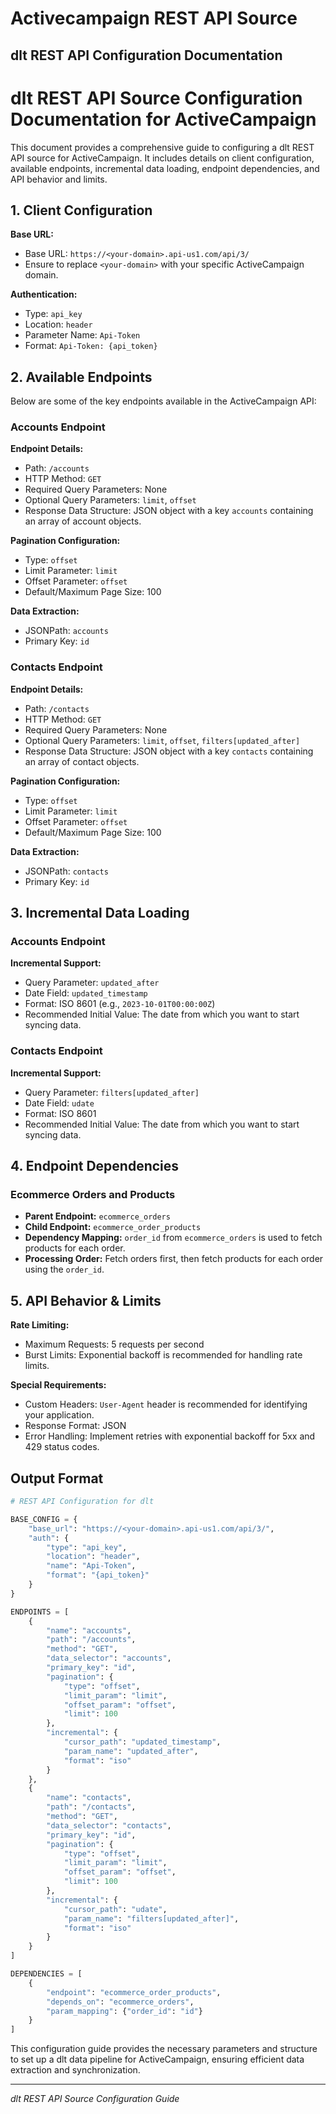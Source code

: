# Activecampaign REST API Source

## dlt REST API Configuration Documentation

# dlt REST API Source Configuration Documentation for ActiveCampaign

This document provides a comprehensive guide to configuring a dlt REST API source for ActiveCampaign. It includes details on client configuration, available endpoints, incremental data loading, endpoint dependencies, and API behavior and limits.

## 1. Client Configuration

**Base URL:**
- Base URL: `https://<your-domain>.api-us1.com/api/3/`
- Ensure to replace `<your-domain>` with your specific ActiveCampaign domain.

**Authentication:**
- Type: `api_key`
- Location: `header`
- Parameter Name: `Api-Token`
- Format: `Api-Token: {api_token}`

## 2. Available Endpoints

Below are some of the key endpoints available in the ActiveCampaign API:

### Accounts Endpoint
**Endpoint Details:**
- Path: `/accounts`
- HTTP Method: `GET`
- Required Query Parameters: None
- Optional Query Parameters: `limit`, `offset`
- Response Data Structure: JSON object with a key `accounts` containing an array of account objects.

**Pagination Configuration:**
- Type: `offset`
- Limit Parameter: `limit`
- Offset Parameter: `offset`
- Default/Maximum Page Size: 100

**Data Extraction:**
- JSONPath: `accounts`
- Primary Key: `id`

### Contacts Endpoint
**Endpoint Details:**
- Path: `/contacts`
- HTTP Method: `GET`
- Required Query Parameters: None
- Optional Query Parameters: `limit`, `offset`, `filters[updated_after]`
- Response Data Structure: JSON object with a key `contacts` containing an array of contact objects.

**Pagination Configuration:**
- Type: `offset`
- Limit Parameter: `limit`
- Offset Parameter: `offset`
- Default/Maximum Page Size: 100

**Data Extraction:**
- JSONPath: `contacts`
- Primary Key: `id`

## 3. Incremental Data Loading

### Accounts Endpoint
**Incremental Support:**
- Query Parameter: `updated_after`
- Date Field: `updated_timestamp`
- Format: ISO 8601 (e.g., `2023-10-01T00:00:00Z`)
- Recommended Initial Value: The date from which you want to start syncing data.

### Contacts Endpoint
**Incremental Support:**
- Query Parameter: `filters[updated_after]`
- Date Field: `udate`
- Format: ISO 8601
- Recommended Initial Value: The date from which you want to start syncing data.

## 4. Endpoint Dependencies

### Ecommerce Orders and Products
- **Parent Endpoint:** `ecommerce_orders`
- **Child Endpoint:** `ecommerce_order_products`
- **Dependency Mapping:** `order_id` from `ecommerce_orders` is used to fetch products for each order.
- **Processing Order:** Fetch orders first, then fetch products for each order using the `order_id`.

## 5. API Behavior & Limits

**Rate Limiting:**
- Maximum Requests: 5 requests per second
- Burst Limits: Exponential backoff is recommended for handling rate limits.

**Special Requirements:**
- Custom Headers: `User-Agent` header is recommended for identifying your application.
- Response Format: JSON
- Error Handling: Implement retries with exponential backoff for 5xx and 429 status codes.

## Output Format

```python
# REST API Configuration for dlt

BASE_CONFIG = {
    "base_url": "https://<your-domain>.api-us1.com/api/3/",
    "auth": {
        "type": "api_key",
        "location": "header",
        "name": "Api-Token",
        "format": "{api_token}"
    }
}

ENDPOINTS = [
    {
        "name": "accounts",
        "path": "/accounts",
        "method": "GET",
        "data_selector": "accounts",
        "primary_key": "id",
        "pagination": {
            "type": "offset",
            "limit_param": "limit",
            "offset_param": "offset",
            "limit": 100
        },
        "incremental": {
            "cursor_path": "updated_timestamp",
            "param_name": "updated_after",
            "format": "iso"
        }
    },
    {
        "name": "contacts",
        "path": "/contacts",
        "method": "GET",
        "data_selector": "contacts",
        "primary_key": "id",
        "pagination": {
            "type": "offset",
            "limit_param": "limit",
            "offset_param": "offset",
            "limit": 100
        },
        "incremental": {
            "cursor_path": "udate",
            "param_name": "filters[updated_after]",
            "format": "iso"
        }
    }
]

DEPENDENCIES = [
    {
        "endpoint": "ecommerce_order_products",
        "depends_on": "ecommerce_orders",
        "param_mapping": {"order_id": "id"}
    }
]
```

This configuration guide provides the necessary parameters and structure to set up a dlt data pipeline for ActiveCampaign, ensuring efficient data extraction and synchronization.

---
*dlt REST API Source Configuration Guide*